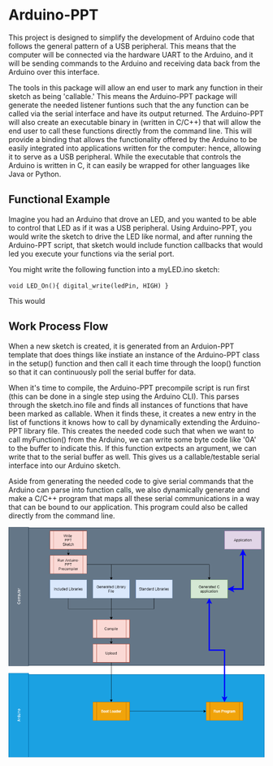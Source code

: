 # Arduino-PPT

This project is designed to simplify the development of Arduino code that follows the general pattern of a USB peripheral. This means that the computer will be connected via the hardware UART to the Arduino, and it will be sending commands to the Arduino and receiving data back from the Arduino over this interface. 

The tools in this package will allow an end user to mark any function in their sketch as being 'callable.' This means the Arduino-PPT package will generate the needed listener funtions such that the any function can be called via the serial interface and have its output returned. The Arduino-PPT will also create an executable binary in (written in C/C++) that will allow the end user to call these functions directly from the command line. This will provide a binding that allows the functionality offered by the Arduino to be easily integrated into applications written for the computer: hence, allowing it to serve as a USB peripheral. While the executable that controls the Arduino is written in C, it can easily be wrapped for other languages like Java or Python. 

## Functional Example
Imagine you had an Arduino that drove an LED, and you wanted to be able to control that LED as if it was a USB peripheral. Using Arduino-PPT, you would write the sketch to drive the LED like normal, and after running the Arduino-PPT script, that sketch would include function callbacks that would led you execute your functions via the serial port. 

You might write the following function into a myLED.ino sketch:

`void LED_On(){
  digital_write(ledPin, HIGH)
 }`

This would

## Work Process Flow
When a new sketch is created, it is generated from an Arduion-PPT template that does things like instiate an instance of the Arduino-PPT class in the setup() function and then call it each time through the loop() function so that it can continuously poll the serial buffer for data. 

When it's time to compile, the Arduino-PPT precompile script is run first (this can be done in a single step using the Arduino CLI). This parses through the sketch.ino file and finds all instances of functions that have been marked as callable. When it finds these, it creates a new entry in the list of functions it knows how to call by dynamically extending the Arduino-PPT library file. This creates the needed code such that when we want to call myFunction() from the Arduino, we can write some byte code like '0A' to the buffer to indicate this. If this function extpects an argument, we can write that to the serial buffer as well. This gives us a callable/testable serial interface into our Arduino sketch. 

Aside from generating the needed code to give serial commands that the Arduino can parse into function calls, we also dynamically generate and make a C/C++ program that maps all these serial communications in a way that can be bound to our application. This program could also be called directly from the command line. 

<img src='https://github.com/notkevinjohn/Arduino-PPT/blob/master/Arduino-PPT.png' />

